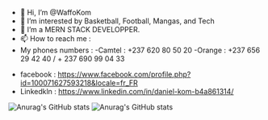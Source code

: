 * 👋 Hi, I’m @WaffoKom
* 👀 I’m interested by  Basketball, Football, Mangas, and Tech
* 🌱 I’m a MERN STACK DEVELOPPER.
* 📫 How to reach me :
* My phones numbers :
  -Camtel : +237 620 80 50 20
  -Orange : +237 656 29 42 40 / + 237 690 99 04 33
- facebook : https://www.facebook.com/profile.php?id=100071627593218&locale=fr_FR
- Linkedkln : https://www.linkedin.com/in/daniel-kom-b4a861314/

<!---
WaffoKom/WaffoKom is a ✨ special ✨ repository because its `README.md` (this file) appears on your GitHub profile.
You can click the Preview link to take a look at your changes.
--->

![Anurag's GitHub stats](https://github-readme-stats.vercel.app/api?username=WaffoKom&show_icons=true)
![Anurag's GitHub stats](https://github-readme-stats.vercel.app/api?username=anuraghazra&show_icons=true&theme=ambient_gradient)
